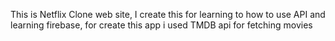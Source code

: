 This is Netflix Clone web site, I create this for learning to how to use API and learning firebase, for create this app i used TMDB api for fetching movies
